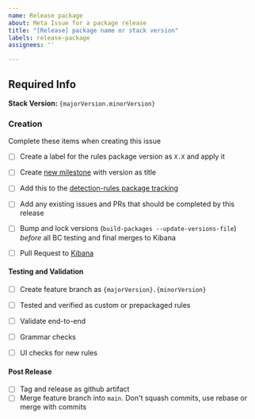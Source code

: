 ```yaml
---
name: Release package
about: Meta Issue for a package release
title: "[Release] package name or stack version"
labels: release-package
assignees: ''

---
```



## Required Info
**Stack Version:**
`{majorVersion.minorVersion}`


### Creation
Complete these items when creating this issue

- [ ] Create a label for the rules package version as `X.X` and apply it
- [ ] Create [new milestone](https://github.com/elastic/detection-rules/milestones/new) with version as title
- [ ] Add this to the [detection-rules package tracking](https://github.com/orgs/elastic/projects/342)
- [ ] Add any existing issues and PRs that should be completed by this release
- [ ] Bump and lock versions (`build-packages --update-versions-file`) _before_ all BC testing and final merges to Kibana
- [ ] Pull Request to [Kibana](https://github.com/elastic/kibana)


#### Testing and Validation
- [ ] Create feature branch as `{majorVersion}.{minorVersion}`
- [ ] Tested and verified as custom or prepackaged rules
- [ ] Validate end-to-end
- [ ] Grammar checks
- [ ] UI checks for new rules


#### Post Release
- [ ] Tag and release as github artifact
- [ ] Merge feature branch into `main`. Don't squash commits, use rebase or merge with commits
